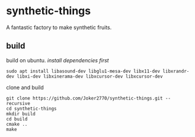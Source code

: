 # synthetic-things
A fantastic factory to make synthetic fruits.

## build
build on ubuntu.
_install dependencies first_

~~~
sudo apt install libasound-dev libglu1-mesa-dev libx11-dev libxrandr-dev libxi-dev libxinerama-dev libxcursor-dev libxcursor-dev
~~~

clone and build

~~~
git clone https://github.com/Joker2770/synthetic-things.git --recursive
cd synthetic-things
mkdir build
cd build
cmake ..
make
~~~
